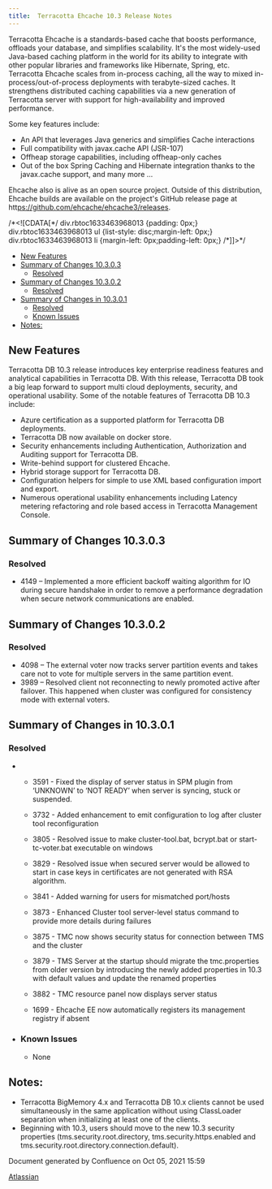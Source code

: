 ```yaml
---
title:  Terracotta Ehcache 10.3 Release Notes  
---
```


Terracotta Ehcache is a standards-based cache that boosts performance, offloads your database, and simplifies scalability. It's the most widely-used Java-based caching platform in the world for its ability to integrate with other popular libraries and frameworks like Hibernate, Spring, etc. Terracotta Ehcache scales from in-process caching, all the way to mixed in-process/out-of-process deployments with terabyte-sized caches. It strengthens distributed caching capabilities via a new generation of Terracotta server with support for high-availability and improved performance.

Some key features include:

*   An API that leverages Java generics and simplifies Cache interactions
*   Full compatibility with javax.cache API (JSR-107)
*   Offheap storage capabilities, including offheap-only caches
*   Out of the box Spring Caching and Hibernate integration thanks to the javax.cache support, and many more ...

Ehcache also is alive as an open source project. Outside of this distribution, Ehcache builds are available on the project's GitHub release page at htt[ps://github.com/ehcache/ehcache3/releases](ps://github.com/ehcache/ehcache3/releases).

/\*<!\[CDATA\[\*/ div.rbtoc1633463968013 {padding: 0px;} div.rbtoc1633463968013 ul {list-style: disc;margin-left: 0px;} div.rbtoc1633463968013 li {margin-left: 0px;padding-left: 0px;} /\*\]\]>\*/

*   [New Features](#TerracottaEhcache10.3ReleaseNotes-NewFeatures)
*   [Summary of Changes 10.3.0.3](#TerracottaEhcache10.3ReleaseNotes-SummaryofChanges10.3.0.3)
    *   [Resolved](#TerracottaEhcache10.3ReleaseNotes-Resolved)
*   [Summary of Changes 10.3.0.2](#TerracottaEhcache10.3ReleaseNotes-SummaryofChanges10.3.0.2)
    *   [Resolved](#TerracottaEhcache10.3ReleaseNotes-Resolved.1)
*   [Summary of Changes in 10.3.0.1](#TerracottaEhcache10.3ReleaseNotes-SummaryofChangesin10.3.0.1)
    *   [Resolved](#TerracottaEhcache10.3ReleaseNotes-Resolved.2)
    *   [Known Issues](#TerracottaEhcache10.3ReleaseNotes-KnownIssues)
*   [Notes:](#TerracottaEhcache10.3ReleaseNotes-Notes:)

New Features
------------

Terracotta DB 10.3 release introduces key enterprise readiness features and analytical capabilities in Terracotta DB. With this release, Terracotta DB took a big leap forward to support multi cloud deployments, security, and operational usability. Some of the notable features of Terracotta DB 10.3 include:

*   Azure certification as a supported platform for Terracotta DB deployments.
*   Terracotta DB now available on docker store.
*   Security enhancements including Authentication, Authorization and Auditing support for Terracotta DB.
*   Write-behind support for clustered Ehcache.
*   Hybrid storage support for Terracotta DB.
*   Configuration helpers for simple to use XML based configuration import and export.
*   Numerous operational usability enhancements including Latency metering refactoring and role based access in Terracotta Management Console.

Summary of Changes 10.3.0.3
---------------------------

### Resolved

*   4149 – Implemented a more efficient backoff waiting algorithm for IO during secure handshake in order to remove a performance degradation when secure network communications are enabled.

Summary of Changes 10.3.0.2
---------------------------

### Resolved

*   4098 – The external voter now tracks server partition events and takes care not to vote for multiple servers in the same partition event.
*   3989 – Resolved client not reconnecting to newly promoted active after failover. This happened when cluster was configured for consistency mode with external voters.

Summary of Changes in 10.3.0.1
------------------------------

### Resolved

*   *   3591 - Fixed the display of server status in SPM plugin from ‘UNKNOWN’ to ‘NOT READY’ when server is syncing, stuck or suspended.
    *   3732 - Added enhancement to emit configuration to log after cluster tool reconfiguration
    *   3805 - Resolved issue to make cluster-tool.bat, bcrypt.bat or start-tc-voter.bat executable on windows
    *   3829 - Resolved issue when secured server would be allowed to start in case keys in certificates are not generated with RSA algorithm.  
        
    *   3841 - Added warning for users for mismatched port/hosts
    *   3873 - Enhanced Cluster tool server-level status command to provide more details during failures
    *   3875 - TMC now shows security status for connection between TMS and the cluster  
        
    *   3879 - TMS Server at the startup should migrate the tmc.properties from older version by introducing the newly added properties in 10.3 with default values and update the renamed properties
    *   3882 - TMC resource panel now displays server status
    *   1699 - Ehcache EE now automatically registers its management registry if absent  
          
        
*   ### Known Issues
    
    *   None

Notes:
------

*   Terracotta BigMemory 4.x and Terracotta DB 10.x clients cannot be used simultaneously in the same application without using ClassLoader separation when initializing at least one of the clients.
*   Beginning with 10.3, users should move to the new 10.3 security properties (tms.security.root.directory, tms.security.https.enabled and tms.security.root.directory.connection.default).

Document generated by Confluence on Oct 05, 2021 15:59

[Atlassian](http://www.atlassian.com/)
